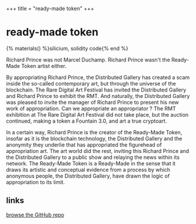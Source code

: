 +++
title = "ready-made token"
+++

# ready-made token

{% materials() %}silicium, solidity code{% end %}

Richard Prince was not Marcel Duchamp. Richard Prince wasn't the Ready-Made Token artist either.

By appropriating Richard Prince, the Distributed Gallery has created a scam inside the so-called contemporary art, but through the universe of the blockchain. The Rare Digital Art Festival has invited the Distributed Gallery and Richard Prince to exhibit the RMT. And naturally, the Distributed Gallery was pleased to invite the manager of Richard Prince to present his new work of appropriation. Can we appropriate an appropriator ? The RMT exhibition at The Rare Digital Art Festival did not take place, but the auction continued, making a token a Fountain 3.0, and art a true cryptoart.

In a certain way, Richard Prince is the creator of the Ready-Made Token, insofar as it is the blockchain technology, the Distributed Gallery and the anonymity they underlie that has appropriated the figurehead of appropriation art. The art world did the rest, inviting this Richard Prince and the Distributed Gallery to a public show and relaying the news within its network. The Ready-Made Token is a Ready-Made in the sense that it draws its artistic and conceptual evidence from a process by which anonymous people, the Distributed Gallery, have drawn the logic of appropriation to its limit.

## links

[browse the GitHub repo](#) 